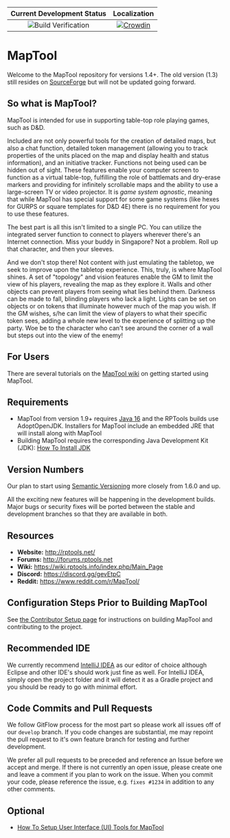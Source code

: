 | Current Development Status | Localization |
| :--:                       |   :--:       |
| ![Build Verification](../../workflows/Build%20Verification/badge.svg?branch=develop) | [![Crowdin](https://badges.crowdin.net/maptool/localized.svg)](https://crowdin.com/project/maptool)|



MapTool
=======

Welcome to the MapTool repository for versions 1.4+. The old version (1.3) still resides on [SourceForge](http://sourceforge.net/p/rptools/svn/HEAD/tree/) but will not be updated going forward.

So what is MapTool? 
-------------------

MapTool is intended for use in supporting table-top role playing games, such as D&D.

Included are not only powerful tools for the creation of detailed maps, but also a chat function, detailed token management (allowing you to track properties of the units placed on the map and display health and status information), and an initiative tracker. Functions not being used can be hidden out of sight. These features enable your computer screen to function as a virtual table-top, fulfilling the role of battlemats and dry-erase markers and providing for infinitely scrollable maps and the ability to use a large-screen TV or video projector.  It is _game system agnostic_, meaning that while MapTool has special support for some game systems (like hexes for GURPS or square templates for D&D 4E) there is no requirement for you to use these features.

The best part is all this isn't limited to a single PC. You can utilize the integrated server function to connect to players wherever there's an Internet connection. Miss your buddy in Singapore? Not a problem. Roll up that character, and then your sleeves.

And we don't stop there! Not content with just emulating the tabletop, we seek to improve upon the tabletop experience. This, truly, is where MapTool shines. A set of "topology" and vision features enable the GM to limit the view of his players, revealing the map as they explore it. Walls and other objects can prevent players from seeing what lies behind them. Darkness can be made to fall, blinding players who lack a light. Lights can be set on objects or on tokens that illuminate however much of the map you wish. If the GM wishes, s/he can limit the view of players to what their specific token sees, adding a whole new level to the experience of splitting up the party.  Woe be to the character who can't see around the corner of a wall but steps out into the view of the enemy!

For Users
------------
There are several tutorials on the [MapTool wiki](https://wiki.rptools.info/index.php/Main_Page) on getting started using MapTool.

Requirements
------------

- MapTool from version 1.9+ requires [Java 16](https://github.com/AdoptOpenJDK) and the RPTools builds use AdoptOpenJDK. Installers for MapTool include an embedded JRE that will install along with MapTool
- Building MapTool requires the corresponding Java Development Kit (JDK): [How To Install JDK](doc/How_To_Install_JDK.md)

Version Numbers
---------------

Our plan to start using [Semantic Versioning](https://semver.org/) more closely from 1.6.0 and up.

All the exciting new features will be happening in the development builds.  Major bugs or security fixes will be ported between the stable and development branches so that they are available in both.

Resources
---------

 - **Website:** http://rptools.net/ 
 - **Forums:**  http://forums.rptools.net 
 - **Wiki:**    https://wiki.rptools.info/index.php/Main_Page
 - **Discord:** https://discord.gg/gevEtpC
 - **Reddit:**  https://www.reddit.com/r/MapTool/

Configuration Steps Prior to Building MapTool
---------------------------------------------

See [the Contributor Setup page](https://github.com/RPTools/maptool/wiki/Contributor-Setup-Instructions-For-MapTool) for instructions on building MapTool and contributing to the project.


Recommended IDE
----------------
We currently recommend [IntelliJ IDEA](https://www.jetbrains.com/idea/) as our editor of choice although Eclipse and other IDE's should work just fine as well. For IntelliJ IDEA, simply open the project folder and it will detect it as a Gradle project and you should be ready to go with minimal effort.


Code Commits and Pull Requests
--------------------------------
We follow GitFlow process for the most part so please work all issues off of our `develop` branch. If you code changes are substantial, me may repoint the pull request to it's own feature branch for testing and further development.

We prefer all pull requests to be preceded and reference an Issue before we accept and merge. If there is not currently an open issue, please create one and leave a comment if you plan to work on the issue. When you commit your code, please reference the issue, e.g. `fixes #1234` in addition to any other comments.


Optional
--------

- [How To Setup User Interface (UI) Tools for MapTool](doc/How_To_Setup_UI_Tools.md)
